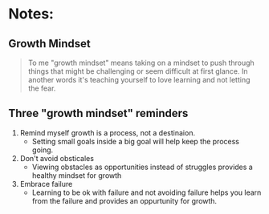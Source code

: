 # Notes:

## Growth Mindset

> To me "growth mindset" means taking on a mindset to push through things that might be challenging or seem difficult at first glance. In another words it's teaching yourself to love learning and not letting the fear. 

## Three "growth mindset" reminders

1. Remind myself growth is a process, not a destinaion. 
    - Setting small goals inside a big goal will help keep the process going. 
2. Don't avoid obsticales 
    - Viewing obstacles as opportunities instead of struggles provides a healthy mindset for growth
3. Embrace failure
    - Learning to be ok with failure and not avoiding failure helps you learn from the failure and provides an oppurtunity for growth. 
